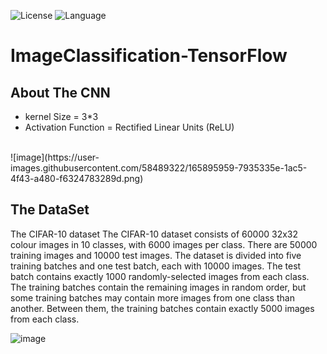 ![License](https://img.shields.io/badge/License-GPL&ndash;3.0%20-violet.svg)
![Language](https://img.shields.io/badge/language-Python%20-blue.svg)

# ImageClassification-TensorFlow

## About The CNN
  * kernel Size = 3*3
  * Activation Function = Rectified Linear Units (ReLU)
  <br>
  ![image](https://user-images.githubusercontent.com/58489322/165895959-7935335e-1ac5-4f43-a480-f6324783289d.png)

## The DataSet
The CIFAR-10 dataset
The CIFAR-10 dataset consists of 60000 32x32 colour images in 10 classes, with 6000 images per class. There are 50000 training images and 10000 test images.
The dataset is divided into five training batches and one test batch, each with 10000 images. The test batch contains exactly 1000 randomly-selected images from each class. The training batches contain the remaining images in random order, but some training batches may contain more images from one class than another. Between them, the training batches contain exactly 5000 images from each class.

![image](https://user-images.githubusercontent.com/58489322/165889333-f5e4cdd6-5ad6-4d89-b81c-ab5e607f2f69.png)
